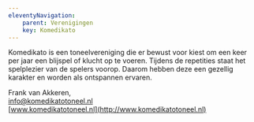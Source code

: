 ```yaml
---
eleventyNavigation:
    parent: Verenigingen
    key: Komedikato
---
```


Komedikato is een toneelvereniging die er bewust voor kiest om een keer per jaar een blijspel of klucht op te voeren. Tijdens de repetities staat het spelplezier van de spelers voorop. Daarom hebben deze een gezellig karakter en worden als ontspannen ervaren.

Frank van Akkeren,  
[info@komedikatotoneel.nl](mailto:info@komedikatotoneel.nl)  
[www.komedikatotoneel.nl](http://www.komedikatotoneel.nl)

